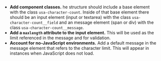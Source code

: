 - **Add component classes.** he structure should include a base element with the class `usa-character-count`. Inside of that base element there should be an input element (input or textarea) with the class `usa-character-count__field` and an message element (span or div) with the class `usa-character-count__message`.
- **Add a `maxlength` attribute to the input element.** This will be used as the limit referenced in the message and for validation.
- **Account for no-JavaScript environments.** Add a default message in the message element that refers to the character limit. This will appear in instances when JavaScript does not load.